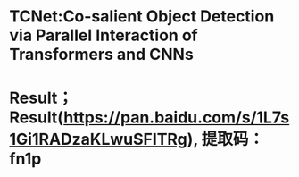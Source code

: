 # TCNet:Co-salient Object Detection via Parallel Interaction of Transformers and CNNs
# Result；Result(https://pan.baidu.com/s/1L7s1Gi1RADzaKLwuSFITRg), 提取码：fn1p 
